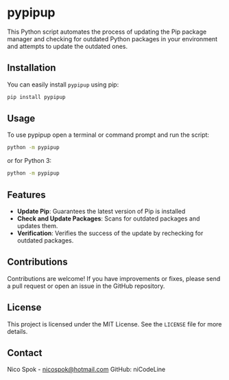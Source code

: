 # pypipup

This Python script automates the process of updating the Pip package manager and checking for outdated Python packages in your environment and attempts to update the outdated ones. 

## Installation

You can easily install `pypipup` using pip:

```bash
pip install pypipup
```

## Usage

To use pypipup open a terminal or command prompt and run the script:

```bash
python -m pypipup
```
or for Python 3:
```bash
python -m pypipup
```

## Features

- **Update Pip**: Guarantees the latest version of Pip is installed
- **Check and Update Packages**: Scans for outdated packages and updates them.
- **Verification**: Verifies the success of the update by rechecking for outdated packages.

## Contributions

Contributions are welcome! If you have improvements or fixes, please send a pull request or open an issue in the GitHub repository.

## License

This project is licensed under the MIT License. See the `LICENSE` file for more details.

## Contact

Nico Spok - nicospok@hotmail.com
GitHub: niCodeLine

